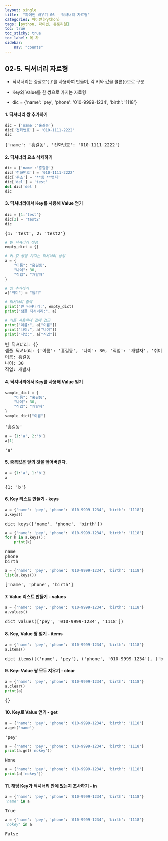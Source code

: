 ```yaml
---
layout: single
title:  "파이썬 배우기 06 - 딕셔너리 자료형"
categories: 파이썬(Python)
tags: [python, 파이썬, 튜토리얼]
toc: true
toc_sticky: true
toc_label: 목 차
sidebar:
    nav: "counts"
---
```


<head>
  <style>
    table.dataframe {
      white-space: normal;
      width: 100%;
      height: 240px;
      display: block;
      overflow: auto;
      font-family: Arial, sans-serif;
      font-size: 0.9rem;
      line-height: 20px;
      text-align: center;
      border: 0px !important;
    }

    table.dataframe th {
      text-align: center;
      font-weight: bold;
      padding: 8px;
    }

    table.dataframe td {
      text-align: center;
      padding: 8px;
    }

    table.dataframe tr:hover {
      background: #b8d1f3; 
    }

    .output_prompt {
      overflow: auto;
      font-size: 0.9rem;
      line-height: 1.45;
      border-radius: 0.3rem;
      -webkit-overflow-scrolling: touch;
      padding: 0.8rem;
      margin-top: 0;
      margin-bottom: 15px;
      font: 1rem Consolas, "Liberation Mono", Menlo, Courier, monospace;
      color: $code-text-color;
      border: solid 1px $border-color;
      border-radius: 0.3rem;
      word-break: normal;
      white-space: pre;
    }

  .dataframe tbody tr th:only-of-type {
      vertical-align: middle;
  }

  .dataframe tbody tr th {
      vertical-align: top;
  }

  .dataframe thead th {
      text-align: center !important;
      padding: 8px;
  }

  .page__content p {
      margin: 0 0 0px !important;
  }

  .page__content p > strong {
    font-size: 0.8rem !important;
  }

  </style>
</head>


## 02-5. 딕셔너리 자료형

- 딕셔너리는 중괄호'{ }'를 사용하여 만들며, 각 키와 값을 콜론(:)으로 구분

- Key와 Value를 한 쌍으로 가지는 자료형

- dic = {'name': 'pey', 'phone': '010-9999-1234', 'birth': '1118'}


#### 1. 딕셔너리 쌍 추가하기



```python
dic = {'name':'홍길동'}
dic['전화번호'] = '010-1111-2222'
dic
```

<pre>
{'name': '홍길동', '전화번호': '010-1111-2222'}
</pre>
#### 2. 딕셔너리 요소 삭제하기



```python
dic = {'name':'홍길동'}
dic['전화번호'] = '010-1111-2222'
dic['주소'] = '**동 **번지'
dic['del'] = 'test'
del dic['del']
dic
```

#### 3. 딕셔너리에서 Key를 사용해 Value 얻기



```python
dic = {1:'test'}
dic[2] = 'test2'
dic
```

<pre>
{1: 'test', 2: 'test2'}
</pre>

```python
# 빈 딕셔너리 생성
empty_dict = {}

# 키-값 쌍을 가지는 딕셔너리 생성
a = {
    "이름": "홍길동",
    "나이": 30,
    "직업": "개발자"
}

# 쌍 추가하기
a["취미"] = "놀기"

# 딕셔너리 출력
print("빈 딕셔너리:", empty_dict)
print("샘플 딕셔너리:", a)

# 키를 사용하여 값에 접근
print("이름:", a["이름"])
print("나이:", a["나이"])
print("직업:", a["직업"])

```

<pre>
빈 딕셔너리: {}
샘플 딕셔너리: {'이름': '홍길동', '나이': 30, '직업': '개발자', '취미': '놀기'}
이름: 홍길동
나이: 30
직업: 개발자
</pre>


#### 4. 딕셔너리에서 Key를 사용해 Value 얻기



```python
sample_dict = {
    "이름": "홍길동",
    "나이": 30,
    "직업": "개발자"
}
sample_dict["이름"]
```

<pre>
'홍길동'
</pre>

```python
a = {1:'a', 2:'b'}
a[1]
```

<pre>
'a'
</pre>

#### 5. 중복값은 앞의 것을 덮어버린다.



```python
a = {1:'a', 1:'b'}
a
```

<pre>
{1: 'b'}
</pre>

#### 6. Key 리스트 만들기 - keys



```python
a = {'name': 'pey', 'phone': '010-9999-1234', 'birth': '1118'}
a.keys()
```

<pre>
dict_keys(['name', 'phone', 'birth'])
</pre>

```python
a = {'name': 'pey', 'phone': '010-9999-1234', 'birth': '1118'}
for k in a.keys():
    print(k)
```

<pre>
name
phone
birth
</pre>

```python
a = {'name': 'pey', 'phone': '010-9999-1234', 'birth': '1118'}
list(a.keys())
```

<pre>
['name', 'phone', 'birth']
</pre>

#### 7. Value 리스트 만들기 - values



```python
a = {'name': 'pey', 'phone': '010-9999-1234', 'birth': '1118'}
a.values()
```

<pre>
dict_values(['pey', '010-9999-1234', '1118'])
</pre>

#### 8. Key, Value 쌍 얻기 - items



```python
a = {'name': 'pey', 'phone': '010-9999-1234', 'birth': '1118'}
a.items()
```

<pre>
dict_items([('name', 'pey'), ('phone', '010-9999-1234'), ('birth', '1118')])
</pre>

#### 9. Key: Value 쌍 모두 지우기 - clear



```python
a = {'name': 'pey', 'phone': '010-9999-1234', 'birth': '1118'}
a.clear()
print(a)
```

<pre>
{}
</pre>


#### 10. Key로 Value 얻기 - get



```python
a = {'name': 'pey', 'phone': '010-9999-1234', 'birth': '1118'}
a.get('name')
```

<pre>
'pey'
</pre>

```python
a = {'name': 'pey', 'phone': '010-9999-1234', 'birth': '1118'}
print(a.get('nokey'))
```

<pre>
None
</pre>

```python
a = {'name': 'pey', 'phone': '010-9999-1234', 'birth': '1118'}
print(a['nokey'])
```

#### 11. 해당 Key가 딕셔너리 안에 있는지 조사하기 - in



```python
a = {'name': 'pey', 'phone': '010-9999-1234', 'birth': '1118'}
'name' in a
```

<pre>
True
</pre>

```python
a = {'name': 'pey', 'phone': '010-9999-1234', 'birth': '1118'}
'nokey' in a
```

<pre>
False
</pre>

